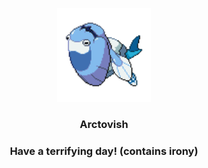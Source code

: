 <p align="center">
    <img src="https://raw.githubusercontent.com/PokeAPI/sprites/master/sprites/pokemon/883.png" width="150" height="150">
</p>
<h3 align="center"> <b>Arctovish</b></h3>
<h3 align="center">Have a terrifying day! (contains irony)</h3>
